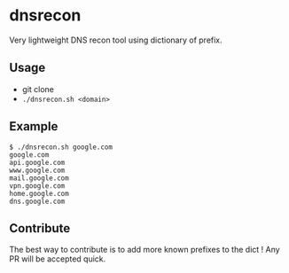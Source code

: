 # dnsrecon

Very lightweight DNS recon tool using dictionary of prefix.

## Usage

- git clone
- `./dnsrecon.sh <domain>`

## Example

```
$ ./dnsrecon.sh google.com
google.com
api.google.com
www.google.com
mail.google.com
vpn.google.com
home.google.com
dns.google.com
```

## Contribute

The best way to contribute is to add more known prefixes to the dict ! Any PR will be accepted quick.